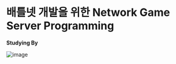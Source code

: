 # 배틀넷 개발을 위한 Network Game Server Programming

**Studying By**

![image](https://user-images.githubusercontent.com/37787879/77743541-97d6e800-705b-11ea-999a-1df0f5bbc89b.png)